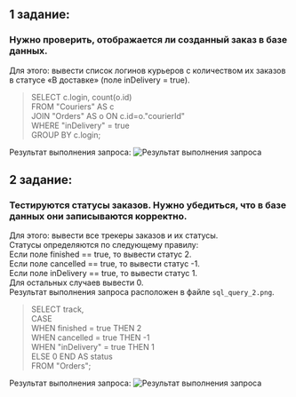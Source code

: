 ## 1 задание: 
### Нужно проверить, отображается ли созданный заказ в базе данных.
Для этого: вывести список логинов курьеров с количеством их заказов в статусе «В доставке» (поле inDelivery = true).  

> SELECT c.login, count(o.id)  
> FROM "Couriers" AS c  
> JOIN "Orders" AS o ON c.id=o."courierId"  
> WHERE "inDelivery" = true  
> GROUP BY c.login;

Результат выполнения запроса:
![Результат выполнения запроса](https://github.com/Hellgamor/Sql_and_autotest_project/blob/master/sql_query_1.png)

## 2 задание:
### Тестируются статусы заказов. Нужно убедиться, что в базе данных они записываются корректно.
Для этого: вывести все трекеры заказов и их статусы.  
Статусы определяются по следующему правилу:  
Если поле finished == true, то вывести статус 2.  
Если поле canсelled == true, то вывести статус -1.  
Если поле inDelivery == true, то вывести статус 1.  
Для остальных случаев вывести 0.  
Результат выполнения запроса расположен в файле `sql_query_2.png`.

> SELECT track,   
     CASE  
        WHEN finished = true THEN 2  
        WHEN cancelled = true THEN -1  
        WHEN "inDelivery" = true THEN 1  
     ELSE 0 END AS status  
FROM "Orders";

Результат выполнения запроса:
![Результат выполнения запроса](https://github.com/Hellgamor/Sql_and_autotest_project/blob/master/sql_query_2.png)